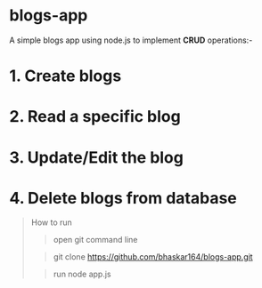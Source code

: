 # blogs-app

A simple blogs app using node.js to implement <strong>CRUD</strong> operations:-

# 1. Create blogs

# 2. Read a specific blog

# 3. Update/Edit the blog

# 4. Delete blogs from database

> How to run
>
>> open git command line
>
>> git clone https://github.com/bhaskar164/blogs-app.git 
>
>> run node app.js

